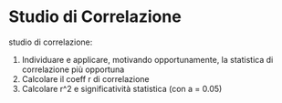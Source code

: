 # Studio di Correlazione

studio di correlazione:
1) Individuare e applicare, motivando opportunamente, la statistica di correlazione più opportuna
2) Calcolare il coeff r di correlazione
3) Calcolare r^2 e significatività statistica (con a = 0.05)